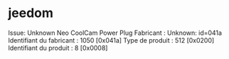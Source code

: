 # jeedom

Issue: Unknown Neo CoolCam Power Plug
Fabricant : Unknown: id=041a
Identifiant du fabricant : 1050 [0x041a] Type de produit : 512 [0x0200] Identifiant du produit : 8 [0x0008]
